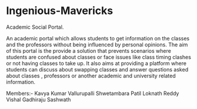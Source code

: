# Ingenious-Mavericks

Academic Social Portal.


An academic portal which allows students to get information on the classes and the professors without being influenced by personal opinions. 
The aim of this portal is the provide a solution that prevents scenarios where students are confused about classes or face issues like  class timing clashes or not having classes to take up.
It also aims at providing a platform where students can discuss about swapping classes and answer questions asked about classes , professors or another academic and university related information.



Members:-
Kavya Kumar Vallurupalli
Shwetambara Patil
Loknath Reddy
Vishal Gadhiraju
Sashwath 


